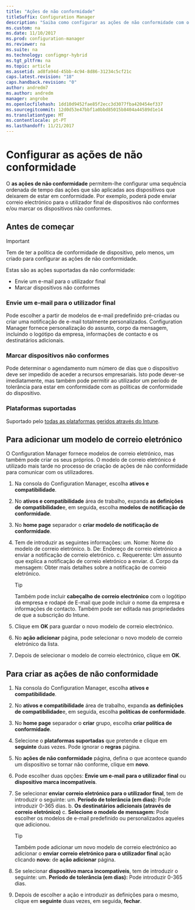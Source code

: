```yaml
---
title: "Ações de não conformidade"
titleSuffix: Configuration Manager
description: "Saiba como configurar as ações de não conformidade com o Configuration Manager"
ms.custom: na
ms.date: 11/10/2017
ms.prod: configuration-manager
ms.reviewer: na
ms.suite: na
ms.technology: configmgr-hybrid
ms.tgt_pltfrm: na
ms.topic: article
ms.assetid: ad8fa94d-45bb-4c94-8d86-31234c5cf21c
caps.latest.revision: "18"
caps.handback.revision: "0"
author: andredm7
ms.author: andredm
manager: angrobe
ms.openlocfilehash: 1dd10d9452fae85f2ecc3d3077fba420454ef337
ms.sourcegitcommit: 12d0d53e47bbf1a0bbd85015b8404a44589d1e14
ms.translationtype: MT
ms.contentlocale: pt-PT
ms.lasthandoff: 11/21/2017
---
```

# <a name="set-up-actions-for-non-compliance"></a>Configurar as ações de não conformidade

O **as ações de não conformidade** permitem-lhe configurar uma sequência ordenada de tempo das ações que são aplicadas aos dispositivos que deixarem de estar em conformidade. Por exemplo, poderá pode enviar correio electrónico para o utilizador final de dispositivos não conformes e/ou marcar os dispositivos não conformes.

## <a name="before-you-begin"></a>Antes de começar

> [!IMPORTANT]
> Tem de ter a política de conformidade de dispositivo, pelo menos, um criado para configurar as ações de não conformidade.

Estas são as ações suportadas da não conformidade:

- Envie um e-mail para o utilizador final
- Marcar dispositivos não conformes

### <a name="send-e-mail-to-end-user"></a>Envie um e-mail para o utilizador final

Pode escolher a partir de modelos de e-mail predefinido pré-criadas ou criar uma notificação de e-mail totalmente personalizados. Configuration Manager fornece personalização do assunto, corpo da mensagem, incluindo o logótipo da empresa, informações de contacto e os destinatários adicionais.

### <a name="mark-devices-non-compliant"></a>Marcar dispositivos não conformes

Pode determinar o agendamento num número de dias que o dispositivo deve ser impedido de aceder a recursos empresariais. Isto pode dever-se imediatamente, mas também pode permitir ao utilizador um período de tolerância para estar em conformidade com as políticas de conformidade do dispositivo.

### <a name="supported-platforms"></a>Plataformas suportadas

Suportado pelo [todas as plataformas geridos através do Intune](https://docs.microsoft.com/intune/supported-devices-browsers).

## <a name="to-add-an-email-template"></a>Para adicionar um modelo de correio eletrónico

O Configuration Manager fornece modelos de correio eletrónico, mas também pode criar os seus próprios. O modelo de correio eletrónico é utilizado mais tarde no processo de criação de ações de não conformidade para comunicar com os utilizadores.

1. Na consola do Configuration Manager, escolha **ativos e compatibilidade**.

2. No **ativos e compatibilidade** área de trabalho, expanda **as definições de compatibilidade**e, em seguida, escolha **modelos de notificação de conformidade**.

3. No **home page** separador o **criar modelo de notificação de conformidade**.

4. Tem de introduzir as seguintes informações: um. Nome: Nome do modelo de correio eletrónico.
    b. De: Endereço de correio eletrónico a enviar a notificação de correio eletrónico.
    c. Requerente: Um assunto que explica a notificação de correio eletrónico a enviar.
    d. Corpo da mensagem: Obter mais detalhes sobre a notificação de correio eletrónico.

    > [!TIP] 
    > Também pode incluir **cabeçalho de correio electrónico** com o logótipo da empresa e rodapé de E-mail que pode incluir o nome da empresa e informações de contacto. Também pode ser editada nas propriedades de que a subscrição do Intune.

5. Clique em **OK** para guardar o novo modelo de correio electrónico.

6. No **ação adicionar** página, pode selecionar o novo modelo de correio eletrónico da lista.

7. Depois de selecionar o modelo de correio electrónico, clique em **OK**.

## <a name="to-create-actions-for-non-compliance"></a>Para criar as ações de não conformidade

1. Na consola do Configuration Manager, escolha **ativos e compatibilidade**.

2. No **ativos e compatibilidade** área de trabalho, expanda **as definições de compatibilidade**e, em seguida, escolha **políticas de conformidade**.

3. No **home page** separador o **criar** grupo, escolha **criar política de conformidade**.

4. Selecione o **plataformas suportadas** que pretende e clique em **seguinte** duas vezes. Pode ignorar o **regras** página.

5. No **ações de não conformidade** página, defina o que acontece quando um dispositivo se tornar não conforme, clique em **novo**.
6. Pode escolher duas opções: **Envie um e-mail para o utilizador final** ou **dispositivo marca incompatíveis**.

7. Se selecionar **enviar correio eletrónico para o utilizador final**, tem de introduzir o seguinte: um. **Período de tolerância (em dias):** Pode introduzir 0-365 dias.
    b. **Os destinatários adicionais (através de correio eletrónico)** c. **Selecione o modelo de mensagem:** Pode escolher os modelos de e-mail predefinido ou personalizados aqueles que adicionou.
    
    > [!TIP] 
    > Também pode adicionar um novo modelo de correio electrónico ao adicionar o **enviar correio eletrónico para o utilizador final** ação clicando **novo:** de **ação adicionar** página.

8. Se selecionar **dispositivo marca incompatíveis**, tem de introduzir o seguinte: um. **Período de tolerância (em dias):** Pode introduzir 0-365 dias.

9. Depois de escolher a ação e introduzir as definições para o mesmo, clique em **seguinte** duas vezes, em seguida, **fechar**.


